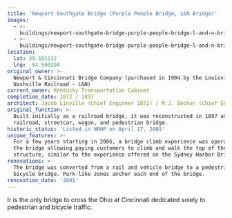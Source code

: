 ```yaml
---
title: 'Newport Southgate Bridge (Purple People Bridge, L&N Bridge)'
images:
  - >-
    buildings/newport-southgate-bridge-purple-people-bridge-l-and-n-bridge/newport-southgate-bridge-purple-people-bridge-l-and-n-bridge-0_jwabdu
  - >-
    buildings/newport-southgate-bridge-purple-people-bridge-l-and-n-bridge/newport-southgate-bridge-purple-people-bridge-l-and-n-bridge-1_ohgjzw
location:
  lat: 39.101132
  lng: -84.500294
original_owner: >-
  Newport & Cincinnati Bridge Company (purchased in 1904 by the Louisville &
  Nashville Railroad - L&N)
current_owner: Kentucky Transportation Cabinet
completion_date: 1872 / 1897
architect: Jacob Linville (Chief Engineer 1872) / M.J. Becker (Chief Engineer 1897)
original_function: >-
  Built initially as a railroad bridge, it was reconstructed in 1897 as a
  railroad, streetcar, wagon, and pedestrian bridge.
historic_status: 'Listed in NRHP on April 17, 2001'
unique_features: >-
  For a few years starting in 2006, a bridge climb experience was operated on
  the bridge allowing paying customers to climb and walk the top of the bridge
  structure, similar to the experience offered on the Sydney Harbor Bridge.
renovations: >-
  The bridge was converted from a rail and vehicle bridge to a pedestrian and
  bicycle bridge. Park-like zones anchor each end of the bridge.
renovation_date: '2001'
---
```


Ir is the only bridge to cross the Ohio at Cincinnati dedicated solely to pedestrian and bicycle traffic.
